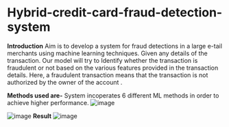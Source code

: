 # Hybrid-credit-card-fraud-detection-system
**Introduction**
Aim is to develop a system for fraud detections in a large e-tail merchants using machine learning techniques. 
Given any details of the transaction. Our model will try to  Identify whether the transaction is fraudulent or not based on the various features provided in the transaction details. Here, a fraudulent transaction means that the transaction is not authorized by the owner of the account . 

**Methods used are-**
System incoperates 6 different ML methods in order to achieve higher performance.
![image](https://user-images.githubusercontent.com/63719111/175822118-08469138-8b9b-4023-bc53-77828e3f0acf.png)


![image](https://user-images.githubusercontent.com/63719111/175822077-86f39c94-6b5c-4f87-a683-4a2b68998d02.png)
**Result**
![image](https://user-images.githubusercontent.com/63719111/175822173-ed025c73-d773-4703-b3ed-243b5707b68b.png)
